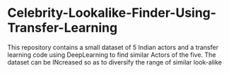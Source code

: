 # Celebrity-Lookalike-Finder-Using-Transfer-Learning
This repository contains a small dataset of 5 Indian actors and a transfer learning code using DeepLearning to find similar Actors of the five.  The dataset can be INcreased so as to diversify the range of similar look-alike
